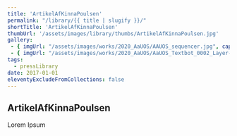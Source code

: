 ```yaml
---
title: 'ArtikelAfKinnaPoulsen'
permalink: "/library/{{ title | slugify }}/"
shortTitle: 'ArtikelAfKinnaPoulsen'
thumbUrl: '/assets/images/library/thumbs/ArtikelAfKinnaPoulsen.jpg'
gallery:
 - { imgUrl: "/assets/images/works/2020_AaUOS/AAUOS_sequencer.jpg", caption: "" }
 - { imgUrl: "/assets/images/works/2020_AaUOS/AaUOS_Textbot_0002_Layer-20.jpg", caption: "" }
tags:
  - pressLibrary
date: 2017-01-01
eleventyExcludeFromCollections: false
---
```



<div class="Grid Grid--gutters Grid--full large-Grid--fit">
  <div class="Grid-cell">
    <div class='headerGroup'>
      <h2>ArtikelAfKinnaPoulsen</h2>
      <p>Lorem Ipsum</p>
    </div>
  </div>
</div>